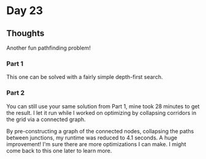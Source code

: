 # Day 23

## Thoughts

Another fun pathfinding problem!

### Part 1

This one can be solved with a fairly simple depth-first search.

### Part 2

You can still use your same solution from Part 1, mine took 28 minutes to get the result. I let it run while I worked on optimizing by collapsing corridors in the grid via a connected graph.

By pre-constructing a graph of the connected nodes, collapsing the paths between junctions, my runtime was reduced to 4.1 seconds. A huge improvement! I'm sure there are more optimizations I can make. I might come back to this one later to learn more.
